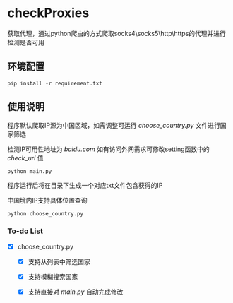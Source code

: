 # checkProxies
获取代理，通过python爬虫的方式爬取socks4\socks5\http\https的代理并进行检测是否可用
## 环境配置
```angular2html
pip install -r requirement.txt
```
## 使用说明
程序默认爬取IP源为中国区域，如需调整可运行 *choose_country.py* 文件进行国家筛选

检测IP可用性地址为 *baidu.com* 如有访问外网需求可修改setting函数中的 *check_url* 值
```
python main.py
```
程序运行后将在目录下生成一个对应txt文件包含获得的IP

中国境内IP支持具体位置查询 

```angular2html
python choose_country.py
```
### To-do List
- [x] choose_country.py
  - [x] 支持从列表中筛选国家
  - [x] 支持模糊搜索国家
  - [x] 支持直接对 *main.py* 自动完成修改




